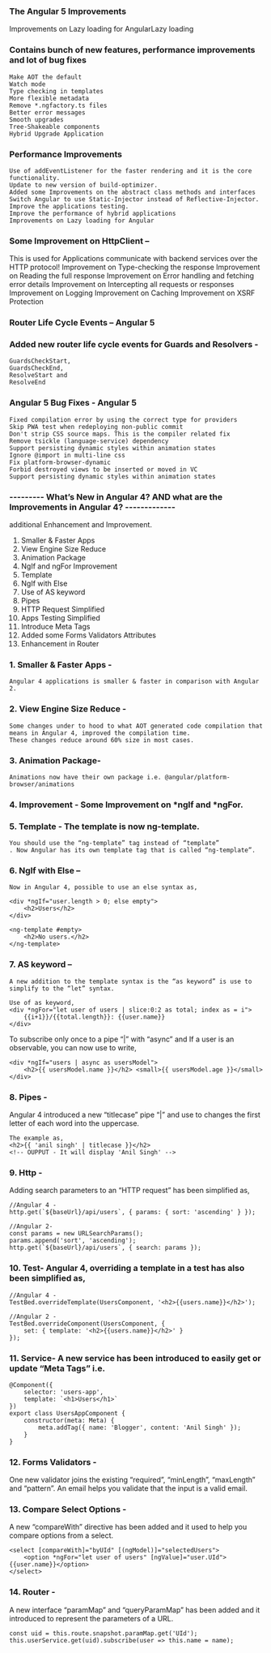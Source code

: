 ### The Angular 5 Improvements

Improvements on Lazy loading for AngularLazy loading

### Contains bunch of new features, performance improvements and lot of bug fixes
    Make AOT the default
    Watch mode
    Type checking in templates
    More flexible metadata
    Remove *.ngfactory.ts files
    Better error messages
    Smooth upgrades
    Tree-Shakeable components
    Hybrid Upgrade Application

### Performance Improvements
    Use of addEventListener for the faster rendering and it is the core functionality.
    Update to new version of build-optimizer.
    Added some Improvements on the abstract class methods and interfaces
    Switch Angular to use Static-Injector instead of Reflective-Injector.
    Improve the applications testing.
    Improve the performance of hybrid applications
    Improvements on Lazy loading for Angular

### Some Improvement on HttpClient – 
This is used for Applications communicate with backend services over the HTTP protocol!
    Improvement on Type-checking the response
    Improvement on Reading the full response
    Improvement on Error handling and fetching error details
    Improvement on Intercepting all requests or responses
    Improvement on Logging
    Improvement on Caching
    Improvement on XSRF Protection

### Router Life Cycle Events – Angular 5

### Added new router life cycle events for Guards and Resolvers -
    GuardsCheckStart,
    GuardsCheckEnd,
    ResolveStart and
    ResolveEnd

### Angular 5 Bug Fixes - Angular 5
    Fixed compilation error by using the correct type for providers
    Skip PWA test when redeploying non-public commit
    Don't strip CSS source maps. This is the compiler related fix
    Remove tsickle (language-service) dependency
    Support persisting dynamic styles within animation states
    Ignore @import in multi-line css
    Fix platform-browser-dynamic
    Forbid destroyed views to be inserted or moved in VC
    Support persisting dynamic styles within animation states

### ---------  What’s New in Angular 4? AND what are the Improvements in Angular 4? -------------
additional Enhancement and Improvement.
1.    Smaller & Faster Apps
2.    View Engine Size Reduce
3.    Animation Package
4.    NgIf and ngFor Improvement
5.    Template
6.    NgIf with Else
7.    Use of AS keyword
8.    Pipes
9.    HTTP Request Simplified
10. Apps Testing Simplified
11. Introduce Meta Tags
12. Added some Forms Validators Attributes
13. Enhancement in Router

### 1. Smaller & Faster Apps -
    Angular 4 applications is smaller & faster in comparison with Angular 2.

### 2. View Engine Size Reduce - 
    Some changes under to hood to what AOT generated code compilation that means in Angular 4, improved the compilation time. 
    These changes reduce around 60% size in most cases. 

### 3. Animation Package- 
    Animations now have their own package i.e. @angular/platform-browser/animations

### 4. Improvement - Some Improvement on *ngIf and *ngFor.

### 5. Template - The template is now ng-template. 
    You should use the “ng-template” tag instead of “template”
    . Now Angular has its own template tag that is called “ng-template”.

### 6. NgIf with Else – 
    Now in Angular 4, possible to use an else syntax as,
```
<div *ngIf="user.length > 0; else empty">
    <h2>Users</h2>
</div>

<ng-template #empty>
    <h2>No users.</h2>
</ng-template>
```
### 7. AS keyword – 
    A new addition to the template syntax is the “as keyword” is use to simplify to the “let” syntax.

    Use of as keyword,
    <div *ngFor="let user of users | slice:0:2 as total; index as = i">
        {{i+1}}/{{total.length}}: {{user.name}}
    </div>

To subscribe only once to a pipe “|” with “async” and If a user is an observable, you can now use to write,
```
<div *ngIf="users | async as usersModel">
    <h2>{{ usersModel.name }}</h2> <small>{{ usersModel.age }}</small>
</div>
```

### 8. Pipes - 
Angular 4 introduced a new “titlecase” pipe “|” and use to changes the first letter of each word into the uppercase. 
```
The example as,
<h2>{{ 'anil singh' | titlecase }}</h2>
<!-- OUPPUT - It will display 'Anil Singh' -->
```
### 9. Http - 
Adding search parameters to an “HTTP request” has been simplified as,

```
//Angular 4 -
http.get(`${baseUrl}/api/users`, { params: { sort: 'ascending' } });

//Angular 2-
const params = new URLSearchParams();
params.append('sort', 'ascending');
http.get(`${baseUrl}/api/users`, { search: params });
```
### 10. Test- Angular 4, overriding a template in a test has also been simplified as,
```
//Angular 4 -
TestBed.overrideTemplate(UsersComponent, '<h2>{{users.name}}</h2>');

//Angular 2 -
TestBed.overrideComponent(UsersComponent, {
    set: { template: '<h2>{{users.name}}</h2>' }
});
```
### 11. Service- A new service has been introduced to easily get or update “Meta Tags” i.e.

```
@Component({
    selector: 'users-app',
    template: `<h1>Users</h1>`
})
export class UsersAppComponent {
    constructor(meta: Meta) {
        meta.addTag({ name: 'Blogger', content: 'Anil Singh' });
    }
}
```
### 12. Forms Validators - 
One new validator joins the existing “required”, “minLength”, “maxLength” and “pattern”. An email helps you validate that the input is a valid email.

### 13. Compare Select Options - 
A new “compareWith” directive has been added and it used to help you compare options from a select.
```
<select [compareWith]="byUId" [(ngModel)]="selectedUsers">
    <option *ngFor="let user of users" [ngValue]="user.UId">{{user.name}}</option>
</select>
```
### 14. Router - 
A new interface “paramMap” and “queryParamMap” has been added and it introduced to represent the parameters of a URL. 
```
const uid = this.route.snapshot.paramMap.get('UId');
this.userService.get(uid).subscribe(user => this.name = name);
```